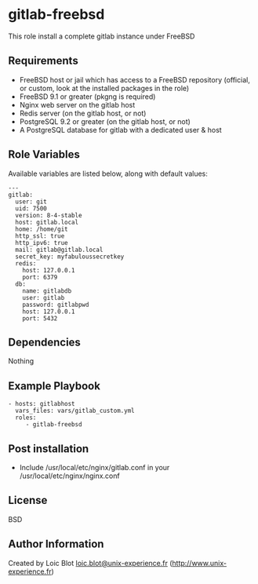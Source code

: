 gitlab-freebsd
=========

This role install a complete gitlab instance under FreeBSD

Requirements
------------

* FreeBSD host or jail which has access to a FreeBSD repository (official, or custom, look at the installed packages in the role)
* FreeBSD 9.1 or greater (pkgng is required)
* Nginx web server on the gitlab host
* Redis server (on the gitlab host, or not)
* PostgreSQL 9.2 or greater (on the gitlab host, or not)
* A PostgreSQL database for gitlab with a dedicated user & host

Role Variables
--------------

Available variables are listed below, along with default values:

```
---
gitlab:
  user: git
  uid: 7500
  version: 8-4-stable
  host: gitlab.local
  home: /home/git
  http_ssl: true
  http_ipv6: true
  mail: gitlab@gitlab.local
  secret_key: myfabuloussecretkey
  redis:
    host: 127.0.0.1
    port: 6379
  db:
    name: gitlabdb
    user: gitlab
    password: gitlabpwd
    host: 127.0.0.1
    port: 5432
```

Dependencies
------------

Nothing

Example Playbook
----------------

    - hosts: gitlabhost
      vars_files: vars/gitlab_custom.yml
      roles:
         - gitlab-freebsd


Post installation
-----------------

* Include /usr/local/etc/nginx/gitlab.conf in your /usr/local/etc/nginx/nginx.conf

License
-------

BSD

Author Information
------------------

Created by Loic Blot <loic.blot@unix-experience.fr> (http://www.unix-experience.fr)
